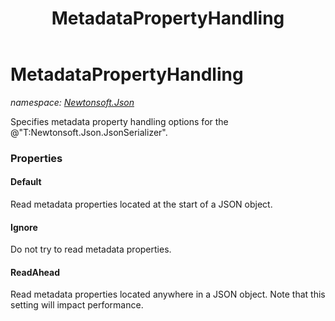 ﻿---
title: MetadataPropertyHandling
---

# MetadataPropertyHandling
_namespace: [Newtonsoft.Json](N-Newtonsoft.Json.html)_

Specifies metadata property handling options for the @"T:Newtonsoft.Json.JsonSerializer".




### Properties

#### Default
Read metadata properties located at the start of a JSON object.
#### Ignore
Do not try to read metadata properties.
#### ReadAhead
Read metadata properties located anywhere in a JSON object. Note that this setting will impact performance.
